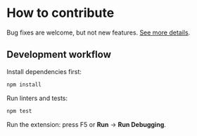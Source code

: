 # How to contribute

Bug fixes are welcome, but not new features. [See more details](https://sapegin.me/blog/healthy-open-source/).

## Development workflow

Install dependencies first:

```bash
npm install
```

Run linters and tests:

```bash
npm test
```

Run the extension: press F5 or **Run** → **Run Debugging**.
